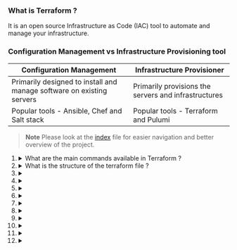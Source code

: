 ### What is Terraform ?

It is an open source Infrastructure as Code (IAC) tool to automate and manage your infrastructure.

### Configuration Management vs Infrastructure Provisioning tool

| Configuration Management                                              | Infrastructure Provisioner                           |
| --------------------------------------------------------------------- | ---------------------------------------------------- |
| Primarily designed to install and manage software on existing servers | Primarily provisions the servers and infrastructures |
| Popular tools - Ansible, Chef and Salt stack                          | Popular tools - Terraform and Pulumi                 |

> **Note**
> Please look at the [index](Index.md) file for easier navigation and better overview of the project.

1. <details>
   <summary>What are the main commands available in Terraform ?</summary>
   <p>
    - **init** - To initialize a terraform files
    - **validate** - Checks wether tf files are syntactically valid
    - **plan** - Shows preview changes required by the current configuration
    - **apply** - Executes the plan by creating or updating infra
    - **destroy** - Deletes previously created resource
    - **refresh** - Queries infrastructure to get current state
    - **fmt** - Rewrites all Terraform configuration files to a canonical format. (Includes - `.tf` and `.tfvars` but not the `.tf.json` or `.tfvars.json`)
   </p>
   </details>

1. <details>
   <summary>What is the structure of the terraform file ?</summary>

   <p>

      **Syntax:**
      ```tf
      <block-name> <resource-type> <resource-name> {
          argument = value # could be an optional or mandatory argument
          argument = value
      }
      ```

      **Resource block:**
      ```tf
      resource "aw_iam_user" "admin-user" {
          name = "lucy"
          tags = {
            Description = "TL for the sapphire project"
          }
      } 
      ```

      **Data block:**
      ```tf
      data "aws_ami" "example" {
        most_recent = true

        owners = ["self"]
        tags = {
          Name   = "app-server"
          Tested = "true"
        }
      }
      ```
   </p>
   </details>

1. <details>
   <summary></summary>

   <p>

   </p>
   </details>

1. <details>
   <summary></summary>

   <p>

   </p>
   </details>
1. <details>
   <summary></summary>

   <p>

   </p>
   </details>

1. <details>
   <summary></summary>

   <p>

   </p>
   </details>

1. <details>
   <summary></summary>

   <p>

   </p>
   </details>

1. <details>
   <summary></summary>

   <p>

   </p>
   </details>

1. <details>
   <summary></summary>

   <p>

   </p>
   </details>

1. <details>
   <summary></summary>

   <p>

   </p>
   </details>

1. <details>
   <summary></summary>

   <p>

   </p>
   </details>

1. <details>
   <summary></summary>

   <p>

   </p>
   </details>

